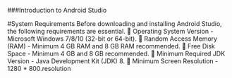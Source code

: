 ###Introduction to Android Studio

#System Requirements
Before downloading and installing Android Studio, the following requirements are essential.
 Operating System Version - Microsoft Windows 7/8/10 (32-bit or 64-bit).
 Random Access Memory (RAM) - Minimum 4 GB RAM and 8 GB RAM recommended.
 Free Disk Space - Minimum 4 GB and 8 GB recommended.
 Minimum Required JDK Version - Java Development Kit (JDK) 8.
 Minimum Screen Resolution - 1280 * 800.resolution

